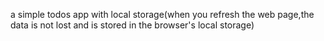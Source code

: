 a simple todos app with local storage(when you refresh the web page,the data is not lost and is stored in the browser's local storage)
